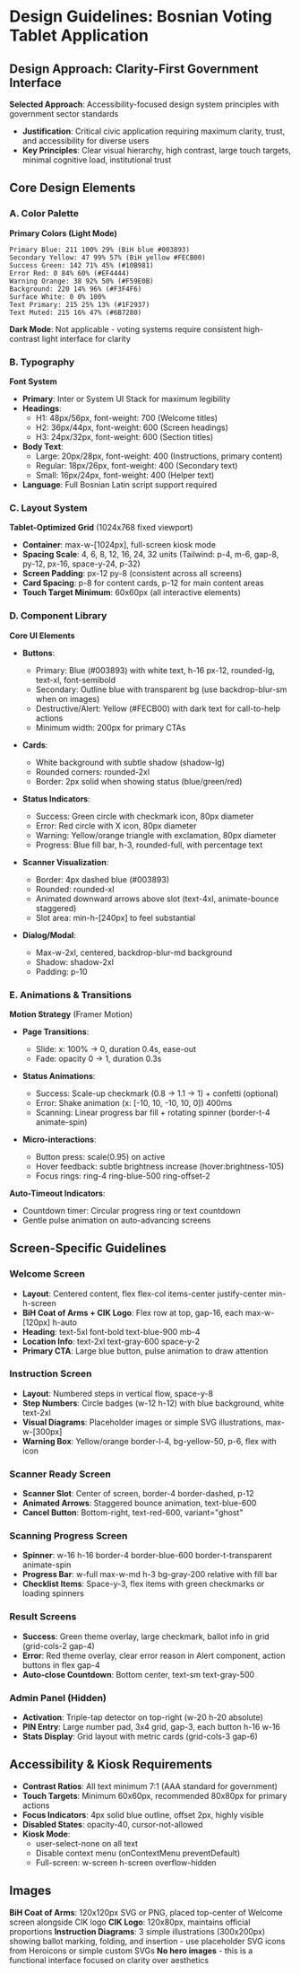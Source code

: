 # Design Guidelines: Bosnian Voting Tablet Application

## Design Approach: Clarity-First Government Interface

**Selected Approach**: Accessibility-focused design system principles with government sector standards
- **Justification**: Critical civic application requiring maximum clarity, trust, and accessibility for diverse users
- **Key Principles**: Clear visual hierarchy, high contrast, large touch targets, minimal cognitive load, institutional trust

## Core Design Elements

### A. Color Palette

**Primary Colors (Light Mode)**
```
Primary Blue: 211 100% 29% (BiH blue #003893)
Secondary Yellow: 47 99% 57% (BiH yellow #FECB00)
Success Green: 142 71% 45% (#10B981)
Error Red: 0 84% 60% (#EF4444)
Warning Orange: 38 92% 50% (#F59E0B)
Background: 220 14% 96% (#F3F4F6)
Surface White: 0 0% 100%
Text Primary: 215 25% 13% (#1F2937)
Text Muted: 215 16% 47% (#6B7280)
```

**Dark Mode**: Not applicable - voting systems require consistent high-contrast light interface for clarity

### B. Typography

**Font System**
- **Primary**: Inter or System UI Stack for maximum legibility
- **Headings**: 
  - H1: 48px/56px, font-weight: 700 (Welcome titles)
  - H2: 36px/44px, font-weight: 600 (Screen headings)
  - H3: 24px/32px, font-weight: 600 (Section titles)
- **Body Text**: 
  - Large: 20px/28px, font-weight: 400 (Instructions, primary content)
  - Regular: 18px/26px, font-weight: 400 (Secondary text)
  - Small: 16px/24px, font-weight: 400 (Helper text)
- **Language**: Full Bosnian Latin script support required

### C. Layout System

**Tablet-Optimized Grid** (1024x768 fixed viewport)
- **Container**: max-w-[1024px], full-screen kiosk mode
- **Spacing Scale**: 4, 6, 8, 12, 16, 24, 32 units (Tailwind: p-4, m-6, gap-8, py-12, px-16, space-y-24, p-32)
- **Screen Padding**: px-12 py-8 (consistent across all screens)
- **Card Spacing**: p-8 for content cards, p-12 for main content areas
- **Touch Target Minimum**: 60x60px (all interactive elements)

### D. Component Library

**Core UI Elements**
- **Buttons**: 
  - Primary: Blue (#003893) with white text, h-16 px-12, rounded-lg, text-xl, font-semibold
  - Secondary: Outline blue with transparent bg (use backdrop-blur-sm when on images)
  - Destructive/Alert: Yellow (#FECB00) with dark text for call-to-help actions
  - Minimum width: 200px for primary CTAs

- **Cards**: 
  - White background with subtle shadow (shadow-lg)
  - Rounded corners: rounded-2xl
  - Border: 2px solid when showing status (blue/green/red)

- **Status Indicators**:
  - Success: Green circle with checkmark icon, 80px diameter
  - Error: Red circle with X icon, 80px diameter  
  - Warning: Yellow/orange triangle with exclamation, 80px diameter
  - Progress: Blue fill bar, h-3, rounded-full, with percentage text

- **Scanner Visualization**:
  - Border: 4px dashed blue (#003893)
  - Rounded: rounded-xl
  - Animated downward arrows above slot (text-4xl, animate-bounce staggered)
  - Slot area: min-h-[240px] to feel substantial

- **Dialog/Modal**: 
  - Max-w-2xl, centered, backdrop-blur-md background
  - Shadow: shadow-2xl
  - Padding: p-10

### E. Animations & Transitions

**Motion Strategy** (Framer Motion)
- **Page Transitions**: 
  - Slide: x: 100% → 0, duration 0.4s, ease-out
  - Fade: opacity 0 → 1, duration 0.3s
  
- **Status Animations**:
  - Success: Scale-up checkmark (0.8 → 1.1 → 1) + confetti (optional)
  - Error: Shake animation (x: [-10, 10, -10, 10, 0]) 400ms
  - Scanning: Linear progress bar fill + rotating spinner (border-t-4 animate-spin)

- **Micro-interactions**:
  - Button press: scale(0.95) on active
  - Hover feedback: subtle brightness increase (hover:brightness-105)
  - Focus rings: ring-4 ring-blue-500 ring-offset-2

**Auto-Timeout Indicators**:
- Countdown timer: Circular progress ring or text countdown
- Gentle pulse animation on auto-advancing screens

## Screen-Specific Guidelines

### Welcome Screen
- **Layout**: Centered content, flex flex-col items-center justify-center min-h-screen
- **BiH Coat of Arms + CIK Logo**: Flex row at top, gap-16, each max-w-[120px] h-auto
- **Heading**: text-5xl font-bold text-blue-900 mb-4
- **Location Info**: text-2xl text-gray-600 space-y-2
- **Primary CTA**: Large blue button, pulse animation to draw attention

### Instruction Screen  
- **Layout**: Numbered steps in vertical flow, space-y-8
- **Step Numbers**: Circle badges (w-12 h-12) with blue background, white text-2xl
- **Visual Diagrams**: Placeholder images or simple SVG illustrations, max-w-[300px]
- **Warning Box**: Yellow/orange border-l-4, bg-yellow-50, p-6, flex with icon

### Scanner Ready Screen
- **Scanner Slot**: Center of screen, border-4 border-dashed, p-12
- **Animated Arrows**: Staggered bounce animation, text-blue-600
- **Cancel Button**: Bottom-right, text-red-600, variant="ghost"

### Scanning Progress Screen
- **Spinner**: w-16 h-16 border-4 border-blue-600 border-t-transparent animate-spin
- **Progress Bar**: w-full max-w-md h-3 bg-gray-200 relative with fill bar
- **Checklist Items**: Space-y-3, flex items with green checkmarks or loading spinners

### Result Screens
- **Success**: Green theme overlay, large checkmark, ballot info in grid (grid-cols-2 gap-4)
- **Error**: Red theme overlay, clear error reason in Alert component, action buttons in flex gap-4
- **Auto-close Countdown**: Bottom center, text-sm text-gray-500

### Admin Panel (Hidden)
- **Activation**: Triple-tap detector on top-right (w-20 h-20 absolute)
- **PIN Entry**: Large number pad, 3x4 grid, gap-3, each button h-16 w-16
- **Stats Display**: Grid layout with metric cards (grid-cols-3 gap-6)

## Accessibility & Kiosk Requirements

- **Contrast Ratios**: All text minimum 7:1 (AAA standard for government)
- **Touch Targets**: Minimum 60x60px, recommended 80x80px for primary actions
- **Focus Indicators**: 4px solid blue outline, offset 2px, highly visible
- **Disabled States**: opacity-40, cursor-not-allowed
- **Kiosk Mode**: 
  - user-select-none on all text
  - Disable context menu (onContextMenu preventDefault)
  - Full-screen: w-screen h-screen overflow-hidden

## Images

**BiH Coat of Arms**: 120x120px SVG or PNG, placed top-center of Welcome screen alongside CIK logo
**CIK Logo**: 120x80px, maintains official proportions
**Instruction Diagrams**: 3 simple illustrations (300x200px) showing ballot marking, folding, and insertion - use placeholder SVG icons from Heroicons or simple custom SVGs
**No hero images** - this is a functional interface focused on clarity over aesthetics